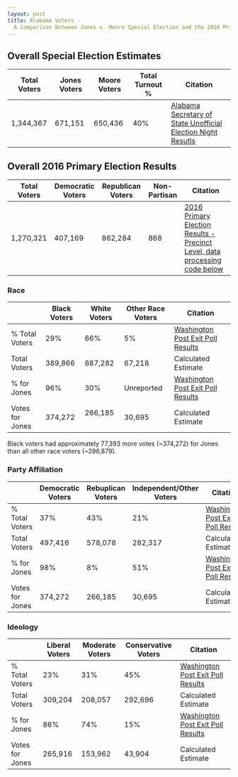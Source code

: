 ```yaml
---
layout: post
title: Alabama Voters - 
  A Comparison Between Jones v. Moore Special Election and the 2016 Primary
---
```

## Overall Special Election Estimates
| Total Voters  | Jones Voters  | Moore Voters  | Total Turnout %  | Citation  |
|---|---|---|---|---|
| 1,344,367  | 671,151  | 650,436  | 40%  | [Alabama Secretary of State Unofficial Election Night Resutls](http://www2.alabamavotes.gov/electionNight/statewideResultsByContest.aspx?ecode=1000915)  |

## Overall 2016 Primary Election Results
| Total Voters  | Democratic Voters  | Republican Voters  | Non-Partisan  | Citation  |
|---|---|---|---|---|
| 1,270,321  | 407,169  | 862,284  | 868 | [2016 Primary Election Results - Precinct Level, data processing code below](http://sos.alabama.gov/alabama-votes/voter/election-data)  |

### Race 
|   | Black Voters  | White Voters | Other Race Voters  | Citation |
|---|---|---|---|---|
| % Total Voters  | 29%  | 66%  | 5%  | [Washington Post Exit Poll Results](https://www.washingtonpost.com/graphics/2017/politics/alabama-exit-polls/?utm_term=.45972501670e)  |
| Total Voters  | 389,866  | 887,282  | 67,218  | Calculated Estimate  |
|% for Jones   | 96%  | 30%  | Unreported  |[Washington Post Exit Poll Results](https://www.washingtonpost.com/graphics/2017/politics/alabama-exit-polls/?utm_term=.45972501670e)    |
| Votes for Jones  | 374,272  |266,185   |30,695   |Calculated Estimate   |   
  
Black voters had approximately 77,393 more votes (~374,272) for Jones than all other race voters (~296,879). 


### Party Affiliation
|   | Democratic Voters  | Rebuplican Voters  | Independent/Other Voters  | Citation  |
|---|---|---|---|---|
| % Total Voters | 37%  | 43%  | 21%  |[Washington Post Exit Poll Results](https://www.washingtonpost.com/graphics/2017/politics/alabama-exit-polls/?utm_term=.45972501670e)   |
| Total Voters  | 497,416  |578,078   |282,317   | Calculated Estimate  |
| % for Jones  |98%   |8%   |51%   |[Washington Post Exit Poll Results](https://www.washingtonpost.com/graphics/2017/politics/alabama-exit-polls/?utm_term=.45972501670e)   |
|Votes for Jones   | 374,272  | 266,185  | 30,695  |Calculated Estimate  |

### Ideology
|   | Liberal Voters  | Moderate Voters  | Conservative Voters  | Citation  |
|---|---|---|---|---|
| % Total Voters | 23%  | 31%  | 45%  |[Washington Post Exit Poll Results](https://www.washingtonpost.com/graphics/2017/politics/alabama-exit-polls/?utm_term=.45972501670e)   |
| Total Voters  | 309,204  |208,057   |292,696  | Calculated Estimate  |
| % for Jones  |86%   |74%   |15%   |[Washington Post Exit Poll Results](https://www.washingtonpost.com/graphics/2017/politics/alabama-exit-polls/?utm_term=.45972501670e)   |
|Votes for Jones   | 265,916  | 153,962  | 43,904  |Calculated Estimate  |
